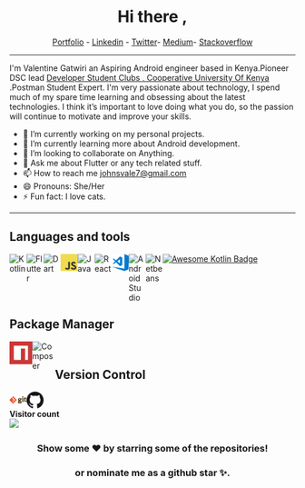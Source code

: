 <h1 align="center">  Hi there ,</h1>


<p align="center">
  <a href="https://compgat.netlify.app/">Portfolio</a> -
  <a href="https://www.linkedin.com/in/valentine-gatwiri-72901618a">Linkedin</a> - 
  <a href="https://twitter.com/ValentineGatwi3?s=09">Twitter</a>-
  <a href="https://compgat.medium.com/">Medium</a>-
  <a href="https://stackoverflow.com/users/15049827/1-creator">Stackoverflow</a>
</p>

-----------------------------------------------------------
I'm Valentine Gatwiri an Aspiring Android engineer based in Kenya.Pioneer DSC lead  [Developer Student Clubs , Cooperative University Of Kenya](https://twitter.com/CukDsc?s=09) .Postman Student Expert. I'm very passionate about technology, I spend much of my spare time learning and obsessing about the latest  technologies.
I think it’s important to love doing what you do, so the passion will continue to motivate and improve your skills.


- 🔭 I’m currently working on my personal projects.
- 🌱 I’m currently learning more about Android development.
- 👯 I’m looking to collaborate on Anything.
- 💬 Ask me about Flutter or any tech related stuff.
- 📫 How to reach me johnsvale7@gmail.com
- 😄 Pronouns: She/Her
- ⚡ Fun fact: I love cats.


-------------------------------------------------------------

## Languages and tools

<a><img align="left" alt="Kotlin" width="30px" src="https://mk0sigezamu77feo2fi6.kinstacdn.com/wp-content/uploads/2017/07/logo_500x500.png" /><a/>
<a><img align="left" alt="Flutter" width="30px" src="https://strattonapps.com/wp-content/uploads/2020/02/flutter-logo-5086DD11C5-seeklogo.com_.png" /><a/>
<a><img align="left" alt="Dart" width="30px" src="https://www.kindpng.com/picc/m/176-1766682_dart-programming-language-hd-png-download.png" /><a/>
<a><img align="left" alt="JavaScript" width="30px" src="https://raw.githubusercontent.com/github/explore/80688e429a7d4ef2fca1e82350fe8e3517d3494d/topics/javascript/javascript.png" /><a/>
<a><img align="left" alt="Java" width="30px" src="https://image.flaticon.com/icons/png/128/226/226777.png"/><a/>
 <a><img align="left" alt="React" width="30px" src="https://cdn4.iconfinder.com/data/icons/logos-3/600/React.js_logo-128.png"/><a/>
 <a><img align="left" alt="Visual Studio Code" width="30px" src="https://raw.githubusercontent.com/github/explore/80688e429a7d4ef2fca1e82350fe8e3517d3494d/topics/visual-studio-code/visual-studio-code.png" /><a/>
<a><img align="left" alt="Android Studio" width="30px" src="https://image.shutterstock.com/image-photo/kiev-ukraine-june-7-2015-600w-285031679.jpg"/><a/>
  <a><img align="left" alt="Netbeans" width="30px" src="https://e7.pngegg.com/pngimages/749/789/png-clipart-netbeans-java-computer-software-computer-program-installation-keepass-icon-rectangle-computer-program-thumbnail.png" /><a/>
    
[![Awesome Kotlin Badge](https://kotlin.link/awesome-kotlin.svg)](https://github.com/KotlinBy/awesome-kotlin)



<br />
<br />
<br/>
    

## Package Manager

<a><img align="left" alt="Npm" width="40px" src="https://raw.githubusercontent.com/github/explore/78df643247d429f6cc873026c0622819ad797942/topics/npm/npm.png" /><a/>
  <a><img align="left" alt="Composer" width="40px" src="https://getcomposer.org/img/logo-composer-transparent4.png" /><a/>
   <br /> 
    



##  Version Control
    
    
    
<a><img align="left" alt="Git" width="30px" src="https://raw.githubusercontent.com/github/explore/80688e429a7d4ef2fca1e82350fe8e3517d3494d/topics/git/git.png" /><a/>
<a><img align="left" alt="GitHub" width="30px" src="https://raw.githubusercontent.com/github/explore/78df643247d429f6cc873026c0622819ad797942/topics/github/github.png" /><a/>
 <br />

<p align="left"> 
  <b>Visitor count</b><br>
  <img src="https://profile-counter.glitch.me/1-creator/count.svg" />
</p>

<div align="center">

### Show some ❤️ by starring some of the repositories!
### or  nominate me as a github star ✨.

</div>

